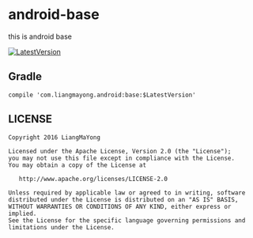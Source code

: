 ﻿# android-base
this is android base

[![LatestVersion](https://img.shields.io/badge/LatestVersion-1.1.0-brightgreen.svg?style=plastic) ](https://github.com/LiangMaYong/android-base/releases/)
## Gradle
```
compile 'com.liangmayong.android:base:$LatestVersion'
```
## LICENSE
```
Copyright 2016 LiangMaYong

Licensed under the Apache License, Version 2.0 (the "License");
you may not use this file except in compliance with the License.
You may obtain a copy of the License at

   http://www.apache.org/licenses/LICENSE-2.0

Unless required by applicable law or agreed to in writing, software
distributed under the License is distributed on an "AS IS" BASIS,
WITHOUT WARRANTIES OR CONDITIONS OF ANY KIND, either express or implied.
See the License for the specific language governing permissions and
limitations under the License.
```
